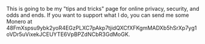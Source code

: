 This is going to be my "tips and tricks" page for online privacy, security, and odds and ends. If you want to support what I do, you can send me some Monero at 48FmXspsu9ybk2yoR4EGzPLXC7pAkp7tjidQXCfXFKgmMADXb5hSrXp7yg1oVDr5uVixekJCEUYTE6VpBPZdNCbR3GdMoGK.
